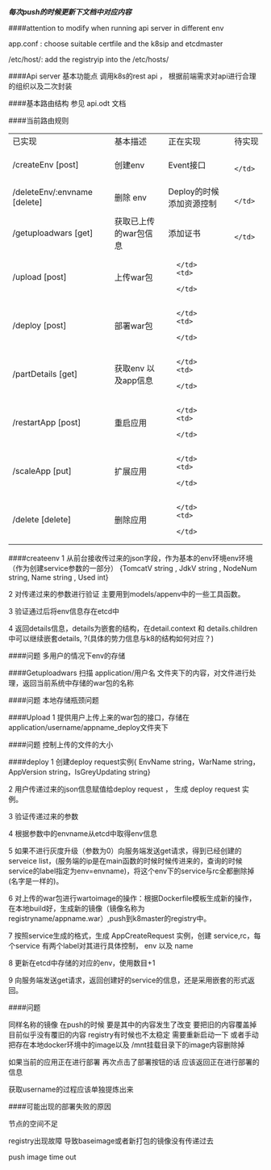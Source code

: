 ***每次push的时候更新下文档中对应内容***

####attention to modify when running api server in different env

app.conf : choose suitable certfile and the k8sip and etcdmaster

/etc/host/: add the registryip into the /etc/hosts/

####Api server 基本功能点
调用k8s的rest api ， 根据前端需求对api进行合理的组织以及二次封装

####基本路由结构
参见 api.odt 文档

####当前路由规则

<table>
   <tr>
      <td>
         &#24050;&#23454;&#29616;
      </td>
      <td>
         &#22522;&#26412;&#25551;&#36848;
      </td>
      <td>
         &#27491;&#22312;&#23454;&#29616;
      </td>
      <td>
         &#24453;&#23454;&#29616;
      </td>
   </tr>
   <tr>
      <td>
         /createEnv [post]
      </td>
      <td>
         &#21019;&#24314;env
      </td>
      <td>
         Event&#25509;&#21475;
      </td>
      <td>
         
      </td>
   </tr>
   <tr>
      <td>
         /deleteEnv/:envname [delete]
      </td>
      <td>
         &#21024;&#38500; env
      </td>
      <td>
         Deploy&#30340;&#26102;&#20505;&#28155;&#21152;&#36164;&#28304;&#25511;&#21046;
      </td>
      <td>
         
      </td>
   </tr>
   <tr>
      <td>
         /getuploadwars [get]
      </td>
      <td>
         &#33719;&#21462;&#24050;&#19978;&#20256;&#30340;war&#21253;&#20449;&#24687;
      </td>
      <td>
         添加证书
      </td>
      <td>
         
      </td>
   </tr>
   <tr>
      <td>
         /upload [post]
      </td>
      <td>
         &#19978;&#20256;war&#21253;
      </td>
      <td>
         
      </td>
      <td>
         
      </td>
   </tr>
   <tr>
      <td>
         /deploy [post]
      </td>
      <td>
         &#37096;&#32626;war&#21253;
      </td>
      <td>
         
      </td>
      <td>
         
      </td>
   </tr>
   <tr>
      <td>
         /partDetails [get]
      </td>
      <td>
         &#33719;&#21462;env &#20197;&#21450;app&#20449;&#24687;
      </td>
      <td>
         
      </td>
      <td>
         
      </td>
   </tr>
   <tr>
      <td>
         /restartApp [post]
      </td>
      <td>
         &#37325;&#21551;&#24212;&#29992;
      </td>
      <td>
         
      </td>
      <td>
         
      </td>
   </tr>
   <tr>
      <td>
         /scaleApp [put]
      </td>
      <td>
         &#25193;&#23637;&#24212;&#29992;
      </td>
      <td>
         
      </td>
      <td>
         
      </td>
   </tr>
   <tr>
      <td>
         /delete [delete]
      </td>
      <td>
         &#21024;&#38500;&#24212;&#29992;
      </td>
      <td>
         
      </td>
      <td>
         
      </td>
   </tr>
   <tr>
   </tr>
</table>

####createenv
1 从前台接收传过来的json字段，作为基本的env环境env环境（作为创建service参数的一部分） {TomcatV string , JdkV    string , NodeNum string, Name    string , Used    int} 

2 对传递过来的参数进行验证 主要用到models/appenv中的一些工具函数。

3 验证通过后将env信息存在etcd中

4 返回details信息，details为嵌套的结构，在detail.context 和 details.children中可以继续嵌套details, ?(具体的势力信息与k8的结构如何对应？)

####问题
多用户的情况下env的存储

####Getuploadwars
扫描 application/用户名 文件夹下的内容，对文件进行处理，返回当前系统中存储的war包的名称

####问题
本地存储瓶颈问题

####Upload
1 提供用户上传上来的war包的接口，存储在application/username/appname_deploy文件夹下

####问题
控制上传的文件的大小

####deploy
1 创建deploy request实例{ EnvName  string，WarName   string，AppVersion string，IsGreyUpdating string}

2 用户传递过来的json信息赋值给deploy request ， 生成 deploy request 实例。

3 验证传递过来的参数

4 根据参数中的envname从etcd中取得env信息

5 如果不进行灰度升级（参数为0）向服务端发送get请求，得到已经创建的serveice list，(服务端的ip是在main函数的时候时候传进来的，查询的时候service的label指定为env=envname)，将这个env下的service与rc全都删除掉(名字是一样的)。

6 对上传的war包进行wartoimage的操作：根据Dockerfile模板生成新的操作，在本地build好，生成新的镜像（镜像名称为 registryname/appname.war）,push到k8master的registry中。

7 按照service生成的格式，生成 AppCreateRequest 实例，创建 service,rc，每个service 有两个label对其进行具体控制， env 以及 name

8 更新在etcd中存储的对应的env，使用数目+1

9 向服务端发送get请求，返回创建好的service的信息，还是采用嵌套的形式返回。 


####问题

同样名称的镜像 在push的时候 要是其中的内容发生了改变 要把旧的内容覆盖掉 目前似乎没有覆旧的内容 registry有时候也不太稳定 需要重新启动一下 或者手动把存在本地docker环境中的image以及 /mnt挂载目录下的image内容删除掉

如果当前的应用正在进行部署 再次点击了部署按钮的话 应该返回正在进行部署的信息

获取username的过程应该单独提炼出来


####可能出现的部署失败的原因

节点的空间不足

registry出现故障 导致baseimage或者新打包的镜像没有传递过去

push image time out




